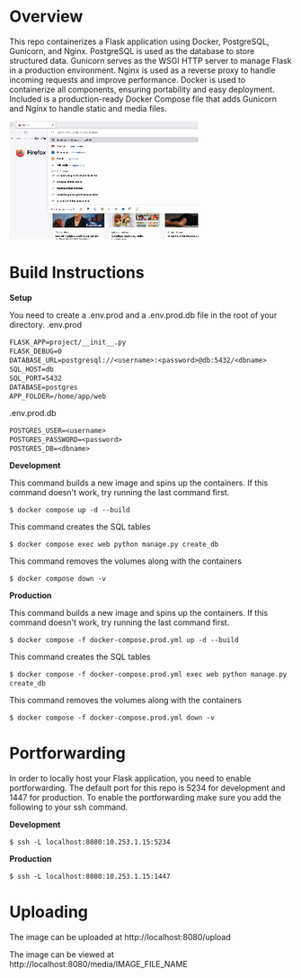 # Overview

This repo containerizes a Flask application using Docker, PostgreSQL, Gunicorn, and Nginx. PostgreSQL is used as the database to store structured data. Gunicorn serves as the WSGI HTTP server to manage Flask in a production environment. Nginx is used as a reverse proxy to handle incoming requests and improve performance. Docker is used to containerize all components, ensuring portability and easy deployment. Included is a production-ready Docker Compose file that adds Gunicorn and Nginx to handle static and media files.

![Gif](docker_flask_.gif)

# Build Instructions

**Setup**

You need to create a .env.prod and a .env.prod.db file in the root of your directory.
.env.prod
```
FLASK_APP=project/__init__.py
FLASK_DEBUG=0
DATABASE_URL=postgresql://<username>:<password>@db:5432/<dbname>
SQL_HOST=db
SQL_PORT=5432
DATABASE=postgres
APP_FOLDER=/home/app/web
```
.env.prod.db
```
POSTGRES_USER=<username>
POSTGRES_PASSWORD=<password>
POSTGRES_DB=<dbname>
```

**Development**

This command builds a new image and spins up the containers. If this command doesn't work, try running the last command first.
```
$ docker compose up -d --build
```
This command creates the SQL tables
```
$ docker compose exec web python manage.py create_db
```
This command  removes the volumes along with the containers
```
$ docker compose down -v
```

**Production**

This command builds a new image and spins up the containers. If this command doesn't work, try running the last command first.
```
$ docker compose -f docker-compose.prod.yml up -d --build
```
This command creates the SQL tables
```
$ docker compose -f docker-compose.prod.yml exec web python manage.py create_db
```
This command removes the volumes along with the containers
```
$ docker compose -f docker-compose.prod.yml down -v
```

# Portforwarding

In order to locally host your Flask application, you need to enable portforwarding. The default port for this repo is 5234 for development and 1447 for production. To enable the portforwarding make sure you add the following to your ssh command.

**Development**
```
$ ssh -L localhost:8080:10.253.1.15:5234
```
 **Production**
 ```
$ ssh -L localhost:8080:10.253.1.15:1447
 ```

# Uploading
The image can be uploaded at http://localhost:8080/upload

The image can be viewed at http://localhost:8080/media/IMAGE_FILE_NAME
